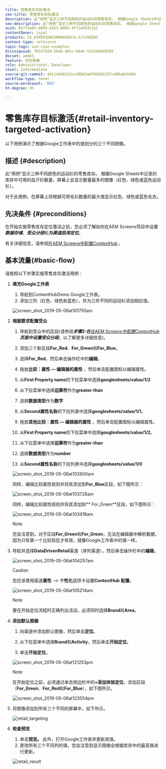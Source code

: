 ```yaml
---
title: 零售库存目标激活
seo-title: 零售库存目标激活
description: 此“用例”显示三种不同颜色的运动衫的零售库存。 根据Google Sheets中记录的库存中可用的血汗衫数量，屏幕上会显示数量最多的图像（红色、绿色或蓝色运动衫）。
seo-description: 此“用例”显示三种不同颜色的运动衫的零售库存。 根据Google Sheets中记录的库存中可用的血汗衫数量，屏幕上会显示数量最多的图像（红色、绿色或蓝色运动衫）。
uuid: 8e7faa65-b004-42b3-8865-4f71eb5dc1b1
contentOwner: jsyal
products: SG_EXPERIENCEMANAGER/6.5/SCREENS
content-type: reference
topic-tags: use-case-examples
discoiquuid: 70147920-5bdb-401c-884e-51d268d40585
docset: aem65
feature: 创作屏幕
role: Administrator, Developer
level: Intermediate
source-git-commit: 4611dd40153ccd09d3a0796093157cd09a8e5b80
workflow-type: tm+mt
source-wordcount: '693'
ht-degree: 0%

---
```



# 零售库存目标激活{#retail-inventory-targeted-activation}

以下用例演示了根据Google工作表中的值划分的三个不同图像。

## 描述 {#description}

此“用例”显示三种不同颜色的运动衫的零售库存。 根据Google Sheets中记录的库存中可用的血汗衫数量，屏幕上会显示数量最多的图像（红色、绿色或蓝色运动衫）。

对于此用例，在屏幕上将根据可用毛衫数量的最大值显示红色、绿色或蓝色毛衣。

## 先决条件 {#preconditions}

在开始实施零售库存定位激活之前，您必须了解如何在AEM Screens项目中设置&#x200B;***数据存储***、***受众分段***&#x200B;和&#x200B;***为渠道启用定位***。

有关详细信息，请参阅[在AEM Screens中配置ContextHub](configuring-context-hub.md) 。

## 基本流量{#basic-flow}

请按照以下步骤实施零售库存激活用例：

1. **填充Google工作表**

   1. 导航到ContextHubDemo Google工作表。
   1. 添加三列（红色、绿色和蓝色），并为三件不同的运动衫添加相应值。

   ![screen_shot_2019-05-06at101755am](assets/screen_shot_2019-05-06at101755am.png)

1. **根据要求配置受众**

   1. 导航到受众中的区段(请参阅&#x200B;***步骤2:在&#x200B;**[在AEM Screens中配置ContextHub](configuring-context-hub.md)**页面中设置受众分段***，以了解更多详细信息)。

   1. 添加三个新区段&#x200B;**For_Red**、**For_Green**&#x200B;和&#x200B;**For_Blue**。

   1. 选择&#x200B;**For_Red**，然后单击操作栏中的&#x200B;**编辑**。

   1. 拖放&#x200B;**比较：属性 — 编辑器的属性** ，然后单击配置图标以编辑属性。
   1. 从&#x200B;**First Property name**&#x200B;的下拉菜单中选择&#x200B;**googlesheets/value/1/2**

   1. 从下拉菜单中选择&#x200B;**运算符**&#x200B;作为&#x200B;**greater-than**

   1. 选择&#x200B;**数据类型**&#x200B;作为&#x200B;**数字**

   1. 从&#x200B;**Second属性名称**&#x200B;的下拉列表中选择&#x200B;**googlesheets/value/1/1**。

   1. 拖放&#x200B;**其他比较：属性 — 编辑器的属性** ，然后单击配置图标以编辑属性。
   1. 从&#x200B;**First Property name**&#x200B;的下拉菜单中选择&#x200B;**googlesheets/value/1/2**。

   1. 从下拉菜单中选择&#x200B;**运算符**&#x200B;作为&#x200B;**greater-than**

   1. 选择&#x200B;**数据类型**&#x200B;作为&#x200B;**number**

   1. 从&#x200B;**Second属性名称**&#x200B;的下拉列表中选择&#x200B;**googlesheets/value/1/0**

   ![screen_shot_2019-05-06at102600am](assets/screen_shot_2019-05-06at102600am.png)

   同样，编辑比较属性规则并将其添加到&#x200B;**For_Blue**&#x200B;区段，如下图所示：

   ![screen_shot_2019-05-06at103728am](assets/screen_shot_2019-05-06at103728am.png)

   同样，编辑比较属性规则并将其添加到** For_Green**区段，如下图所示：

   ![screen_shot_2019-05-06at103418am](assets/screen_shot_2019-05-06at103418am.png)

   >[!NOTE]
   >
   >您会注意到，对于区段&#x200B;**For_Green**&#x200B;和&#x200B;**For_Green**，无法在编辑器中解析数据，因为只有第一个比较现在才有效，就像Google工作表中的值一样。

1. 导航并选择&#x200B;**DataDrivenRetail**&#x200B;渠道（序列渠道），然后单击操作栏中的&#x200B;**编辑**。

   ![screen_shot_2019-05-06at104257am](assets/screen_shot_2019-05-06at104257am.png)

   >[!CAUTION]
   >
   >您应该使用渠道&#x200B;**属性** —> **个性化**&#x200B;选项卡设置&#x200B;**ContextHub** **配置**。

   ![screen_shot_2019-05-06at105214am](assets/screen_shot_2019-05-06at105214am.png)

   >[!NOTE]
   要在开始定位流程时正确列出活动，必须同时选择&#x200B;**Brand**&#x200B;和&#x200B;**Area**。

1. **添加默认图像**

   1. 向渠道中添加默认图像，然后单击&#x200B;**定位**。
   1. 从下拉菜单中选择&#x200B;**Brand**&#x200B;和&#x200B;**Activity**，然后单击&#x200B;**开始定位**。

   1. 单击&#x200B;**开始定位**。

   ![screen_shot_2019-05-06at121253pm](assets/screen_shot_2019-05-06at121253pm.png)

   >[!NOTE]
   在开始定位之前，必须通过单击侧边栏中的&#x200B;**+添加体验定位**，添加区段（**For_Green**、**For_Red**&#x200B;和&#x200B;**For_Blue**），如下图所示。

   ![screen_shot_2019-05-06at123554pm](assets/screen_shot_2019-05-06at123554pm.png)

1. 将图像添加到所有三个不同的屏幕中，如下所示。

   ![retail_targeting](assets/retail_targeting.gif)

1. **检查预览**

   1. 单击&#x200B;**预览。** 此外，打开Google工作表并更新其值。
   1. 更改所有三个不同列的值，您会注意到显示图像会根据库存中的最高值进行更新。

   ![retail_result](assets/retail_result.gif)

